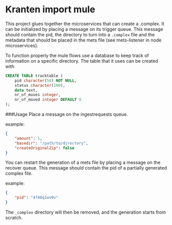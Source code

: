 # Kranten import mule

This project glues together the microservices that can create a <pid>.complex. It can be
initialized by placing a message on its trigger queue. This message should contain the
pid, the directory to turn into a `.complex` file and the metadata that should be placed
in the mets file (see mets-listener in node microservices).

To function properly the mule flows use a database to keep track of information on a
specific directory. The table that it uses can be created with

```sql
CREATE TABLE tracktable (
	pid character(50) NOT NULL,
	status character(100),
	data text,
	nr_of_moves integer,
	nr_of_moved integer DEFAULT 0
);
```
###Usage
Place a message on the ingestrequests queue.

example:
```json
{
	"amount": 1,
	"basedir": "/path/to/directory",
	"createOriginalZip": false
}
```


You can restart the generation of a mets file by placing a message on the recover queue.
This message should contain the pid of a partially generated complex file.

example:

```json
{
	"pid": "4746q1wv0v"
}
```

The `_complex` directory will then be removed, and the generation starts from scratch.
